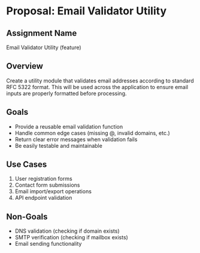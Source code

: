 # Proposal: Email Validator Utility

## Assignment Name
Email Validator Utility (feature)

## Overview
Create a utility module that validates email addresses according to standard RFC 5322 format. This will be used across the application to ensure email inputs are properly formatted before processing.

## Goals
- Provide a reusable email validation function
- Handle common edge cases (missing @, invalid domains, etc.)
- Return clear error messages when validation fails
- Be easily testable and maintainable

## Use Cases
1. User registration forms
2. Contact form submissions
3. Email import/export operations
4. API endpoint validation

## Non-Goals
- DNS validation (checking if domain exists)
- SMTP verification (checking if mailbox exists)
- Email sending functionality
